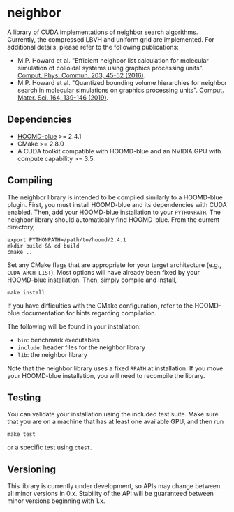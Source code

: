 # neighbor

A library of CUDA implementations of neighbor search algorithms.
Currently, the compressed LBVH and uniform grid are implemented.
For additional details, please refer to the following publications:

* M.P. Howard et al. "Efficient neighbor list calculation for molecular
  simulation of colloidal systems using graphics processing units".
  [Comput. Phys. Commun. 203, 45-52 (2016)](https://doi.org/10.1016/j.cpc.2016.02.003).
* M.P. Howard et al. "Quantized bounding volume hierarchies for neighbor
  search in molecular simulations on graphics processing units".
  [Comput. Mater. Sci. 164, 139-146 (2019)](https://doi.org/10.1016/j.cpc.2016.02.003).

## Dependencies

* [HOOMD-blue](http://bitbucket.org/glotzer/hoomd-blue) >= 2.4.1
* CMake >= 2.8.0
* A CUDA toolkit compatible with HOOMD-blue and an NVIDIA GPU with
  compute capability >= 3.5.

## Compiling

The neighbor library is intended to be compiled similarly to a HOOMD-blue
plugin. First, you must install HOOMD-blue and its dependencies with CUDA
enabled. Then, add your HOOMD-blue installation to your `PYTHONPATH`.
The neighbor library should automatically find HOOMD-blue. From the current
directory,
```
export PYTHONPATH=/path/to/hoomd/2.4.1
mkdir build && cd build
cmake ..
```
Set any CMake flags that are appropriate for your target architecture
(e.g., `CUDA_ARCH_LIST`). Most options will have already been fixed by
your HOOMD-blue installation. Then, simply compile and install,
```
make install
```
If you have difficulties with the CMake configuration, refer to the HOOMD-blue
documentation for hints regarding compilation.

The following will be found in your installation:

* `bin`: benchmark executables
* `include`: header files for the neighbor library
* `lib`: the neighbor library

Note that the neighbor library uses a fixed `RPATH` at installation.
If you move your HOOMD-blue installation, you will need to recompile
the library.

## Testing

You can validate your installation using the included test suite.
Make sure that you are on a machine that has at least one available GPU,
and then run
```
make test
```
or a specific test using `ctest`.

## Versioning
This library is currently under development, so APIs may change between
all minor versions in 0.x. Stability of the API will be guaranteed between
minor versions beginning with 1.x.
